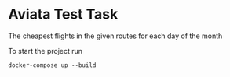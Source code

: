 # Aviata Test Task

The cheapest flights in the given routes for each day of the month

To start the project run
```
docker-compose up --build
```